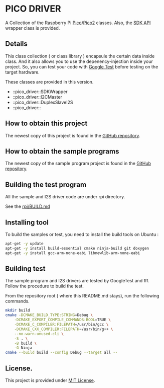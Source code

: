 # PICO DRIVER
A Collection of the Raspberry Pi [Pico](https://www.raspberrypi.com/products/raspberry-pi-pico/)/[Pico2](https://www.raspberrypi.com/products/raspberry-pi-pico-2/) classes. Also, the [SDK API](https://www.raspberrypi.com/documentation/pico-sdk/hardware.html#group_sm_config_1gaed7a6e7dc4f1979c7c62e4773df8c79b) wrapper class is provided. 

## Details
This class collection ( or class library ) encapsule the certain data inside class. And it also allows you to use the depenency-injection inside your project. So, you can test your code with [Google Test](https://github.com/google/googletest) before testing on the target hardware. 

These classes are provided in this version. 
- ::pico_driver::SDKWrapper
- ::pico_driver::I2CMaster
- ::pico_driver::DuplexSlaveI2S
- ::pico_driver::


## How to obtain this project

The newest copy of this project is found in the [GitHub repository](https://github.com/suikan4github/pico_driver). 

## How to obtain the sample programs

The newest copy of the sample program project is found in the [GitHub repository](https://github.com/suikan4github/pico_driver-sample). 


## Building the test program
All the sample and I2S driver code are under rpi directory. 

See the [rpi/BUILD.md](rpi/BUILD.md)

## Installing tool
To build the samples or test, you need to install the build tools on Ubuntu : 

```sh
apt-get -y update
apt-get -y install build-essential cmake ninja-build git doxygen
apt-get -y install gcc-arm-none-eabi libnewlib-arm-none-eabi
```

## Building test
The sample program and I2S drivers are tested by GoogleTest and fff. Follow the procedure to build the test. 

From the repository root ( where this README.md stays), run the following commands. 
```sh
mkdir build
cmake -DCMAKE_BUILD_TYPE:STRING=Debug \
    -DCMAKE_EXPORT_COMPILE_COMMANDS:BOOL=TRUE \
    -DCMAKE_C_COMPILER:FILEPATH=/usr/bin/gcc \
    -DCMAKE_CXX_COMPILER:FILEPATH=/usr/bin/g++ \
    --no-warn-unused-cli \
    -S . \
    -B build \
    -G Ninja
cmake --build build --config Debug --target all --
```
## License.
This project is provided under [MIT License](LICENSE). 